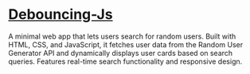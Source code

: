 # [Debouncing-Js](https://amanvermaofficial.github.io/Debouncing-Js/)
A minimal web app that lets users search for random users. Built with HTML, CSS, and JavaScript, it fetches user data from the Random User Generator API and dynamically displays user cards based on search queries. Features real-time search functionality and responsive design.
